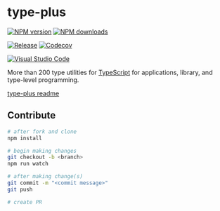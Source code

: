 # type-plus

[![NPM version][npm_image]][npm_url]
[![NPM downloads][downloads_image]][npm_url]

[![Release][github_release]][github_action_url]
[![Codecov][codecov_image]][codecov_url]

[![Visual Studio Code][vscode_image]][vscode_url]

More than 200 type utilities for [TypeScript] for applications, library, and type-level programming.

[type-plus readme](./type-plus/README.md)

## Contribute

```sh
# after fork and clone
npm install

# begin making changes
git checkout -b <branch>
npm run watch

# after making change(s)
git commit -m "<commit message>"
git push

# create PR
```

[codecov_image]: https://codecov.io/gh/unional/type-plus/branch/master/graph/badge.svg
[codecov_url]: https://codecov.io/gh/unional/type-plus
[downloads_image]: https://img.shields.io/npm/dm/type-plus.svg?style=flat
[github_action_url]: https://github.com/unional/type-plus/actions
[github_release]: https://github.com/unional/type-plus/workflows/release/badge.svg
[npm_image]: https://img.shields.io/npm/v/type-plus.svg?style=flat
[npm_url]: https://npmjs.org/package/type-plus
[TypeScript]: https://www.typescriptlang.org
[vscode_image]: https://img.shields.io/badge/vscode-ready-green.svg
[vscode_url]: https://code.visualstudio.com/
